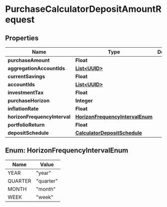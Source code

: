 
# PurchaseCalculatorDepositAmountRequest

## Properties
Name | Type | Description | Notes
------------ | ------------- | ------------- | -------------
**purchaseAmount** | **Float** |  | 
**aggregationAccountIds** | [**List&lt;UUID&gt;**](UUID.md) |  |  [optional]
**currentSavings** | **Float** |  |  [optional]
**accountIds** | [**List&lt;UUID&gt;**](UUID.md) |  |  [optional]
**investmentTax** | **Float** |  |  [optional]
**purchaseHorizon** | **Integer** |  | 
**inflationRate** | **Float** |  |  [optional]
**horizonFrequencyInterval** | [**HorizonFrequencyIntervalEnum**](#HorizonFrequencyIntervalEnum) |  |  [optional]
**portfolioReturn** | **Float** |  | 
**depositSchedule** | [**CalculatorDepositSchedule**](CalculatorDepositSchedule.md) |  |  [optional]


<a name="HorizonFrequencyIntervalEnum"></a>
## Enum: HorizonFrequencyIntervalEnum
Name | Value
---- | -----
YEAR | &quot;year&quot;
QUARTER | &quot;quarter&quot;
MONTH | &quot;month&quot;
WEEK | &quot;week&quot;



